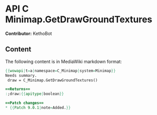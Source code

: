 # API C Minimap.GetDrawGroundTextures

**Contributor:** KethoBot

## Content

The following content is in MediaWiki markdown format:

```mediawiki
{{wowapi|t=a|namespace=C_Minimap|system=Minimap}}
Needs summary.
 draw = C_Minimap.GetDrawGroundTextures()

==Returns==
:;draw:{{apitype|boolean}}

==Patch changes==
* {{Patch 9.0.1|note=Added.}}
```